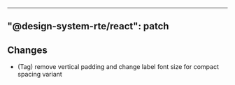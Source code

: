 ---
  "@design-system-rte/react": patch
  ---
  
  ## Changes

- (Tag) remove  vertical padding and change label font size for compact spacing variant
